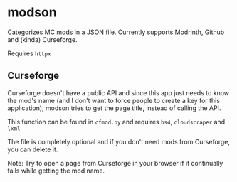 # modson

Categorizes MC mods in a JSON file.
Currently supports Modrinth, Github and (kinda) Curseforge.

Requires `httpx`

## Curseforge
Curseforge doesn't have a public API and since this app just needs to know the mod's name (and I don't want to force people to create a key for this application), modson tries to get the page title, instead of calling the API.

This function can be found in `cfmod.py` and requires `bs4`, `cloudscraper` and `lxml`

The file is completely optional and if you don't need mods from Curseforge, you can delete it.

Note: Try to open a page from Curseforge in your browser if it continually fails while getting the mod name.